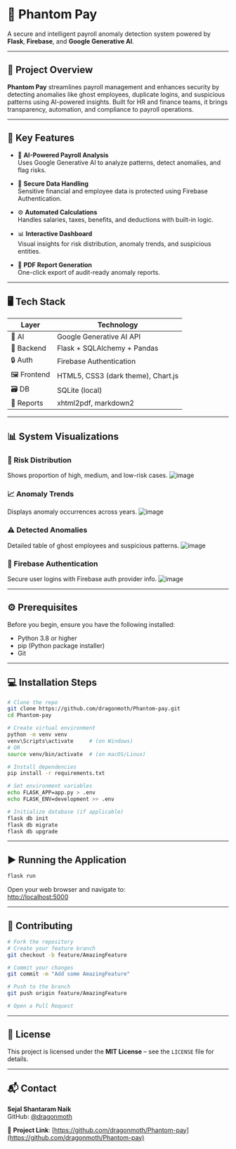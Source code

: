 # 💼 Phantom Pay

A secure and intelligent payroll anomaly detection system powered by **Flask**, **Firebase**, and **Google Generative AI**.

---

## 🚀 Project Overview

**Phantom Pay** streamlines payroll management and enhances security by detecting anomalies like ghost employees, duplicate logins, and suspicious patterns using AI-powered insights. Built for HR and finance teams, it brings transparency, automation, and compliance to payroll operations.

---

## 🔑 Key Features

- 🧠 **AI-Powered Payroll Analysis**  
  Uses Google Generative AI to analyze patterns, detect anomalies, and flag risks.

- 🔐 **Secure Data Handling**  
  Sensitive financial and employee data is protected using Firebase Authentication.

- ⚙️ **Automated Calculations**  
  Handles salaries, taxes, benefits, and deductions with built-in logic.

- 📊 **Interactive Dashboard**  
  Visual insights for risk distribution, anomaly trends, and suspicious entities.

- 📁 **PDF Report Generation**  
  One-click export of audit-ready anomaly reports.

---

## 🖥️ Tech Stack

| Layer         | Technology                           |
|---------------|---------------------------------------|
| 🧠 AI         | Google Generative AI API              |
| 🧩 Backend    | Flask + SQLAlchemy + Pandas           |
| 🔒 Auth       | Firebase Authentication               |
| 🖼️ Frontend  | HTML5, CSS3 (dark theme), Chart.js     |
| 🗃️ DB        | SQLite (local)                         |
| 📄 Reports    | xhtml2pdf, markdown2                  |

---

## 📊 System Visualizations

### 🔴 Risk Distribution
Shows proportion of high, medium, and low-risk cases.
![image](https://github.com/user-attachments/assets/a25459ac-1d77-4bef-89de-b714c86df4e9)


### 📈 Anomaly Trends
Displays anomaly occurrences across years.
![image](https://github.com/user-attachments/assets/2c5a8de6-0bd0-43e1-9751-61665877c400)


### ⚠️ Detected Anomalies
Detailed table of ghost employees and suspicious patterns.
![image](https://github.com/user-attachments/assets/475f6072-c9cf-449d-a6ab-791ee87a5c32)


### 🔐 Firebase Authentication
Secure user logins with Firebase auth provider info.
![image](https://github.com/user-attachments/assets/75395d38-b702-4ff2-b711-96dd16ad1d5f)

---

## ⚙️ Prerequisites

Before you begin, ensure you have the following installed:

- Python 3.8 or higher  
- pip (Python package installer)  
- Git  

---

## 💻 Installation Steps

```bash
# Clone the repo
git clone https://github.com/dragonmoth/Phantom-pay.git
cd Phantom-pay

# Create virtual environment
python -m venv venv
venv\Scripts\activate     # (on Windows)
# OR
source venv/bin/activate  # (on macOS/Linux)

# Install dependencies
pip install -r requirements.txt

# Set environment variables
echo FLASK_APP=app.py > .env
echo FLASK_ENV=development >> .env

# Initialize database (if applicable)
flask db init
flask db migrate
flask db upgrade
```

---

## ▶️ Running the Application

```bash
flask run
```

Open your web browser and navigate to:  
[http://localhost:5000](http://localhost:5000)

---

## 🧩 Contributing

```bash
# Fork the repository
# Create your feature branch
git checkout -b feature/AmazingFeature

# Commit your changes
git commit -m "Add some AmazingFeature"

# Push to the branch
git push origin feature/AmazingFeature

# Open a Pull Request
```

---

## 📄 License

This project is licensed under the **MIT License** – see the `LICENSE` file for details.

---

## 📬 Contact

**Sejal Shantaram Naik**  
GitHub: [@dragonmoth](https://github.com/dragonmoth)

🔗 **Project Link**: [https://github.com/dragonmoth/Phantom-pay](https://github.com/dragonmoth/Phantom-pay)

